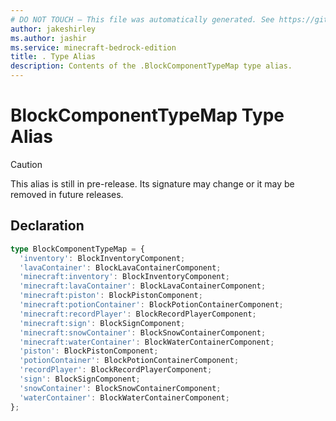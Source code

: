 ```yaml
---
# DO NOT TOUCH — This file was automatically generated. See https://github.com/mojang/minecraftapidocsgenerator to modify descriptions, examples, etc.
author: jakeshirley
ms.author: jashir
ms.service: minecraft-bedrock-edition
title: . Type Alias
description: Contents of the .BlockComponentTypeMap type alias.
---
```

# BlockComponentTypeMap Type Alias

> [!CAUTION]
> This alias is still in pre-release.  Its signature may change or it may be removed in future releases.

## Declaration
```ts
type BlockComponentTypeMap = {
  'inventory': BlockInventoryComponent;
  'lavaContainer': BlockLavaContainerComponent;
  'minecraft:inventory': BlockInventoryComponent;
  'minecraft:lavaContainer': BlockLavaContainerComponent;
  'minecraft:piston': BlockPistonComponent;
  'minecraft:potionContainer': BlockPotionContainerComponent;
  'minecraft:recordPlayer': BlockRecordPlayerComponent;
  'minecraft:sign': BlockSignComponent;
  'minecraft:snowContainer': BlockSnowContainerComponent;
  'minecraft:waterContainer': BlockWaterContainerComponent;
  'piston': BlockPistonComponent;
  'potionContainer': BlockPotionContainerComponent;
  'recordPlayer': BlockRecordPlayerComponent;
  'sign': BlockSignComponent;
  'snowContainer': BlockSnowContainerComponent;
  'waterContainer': BlockWaterContainerComponent;
};
```
